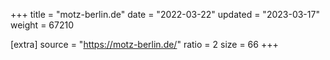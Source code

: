 +++
title = "motz-berlin.de"
date = "2022-03-22"
updated = "2023-03-17"
weight = 67210

[extra]
source = "https://motz-berlin.de/"
ratio = 2
size = 66
+++
